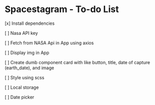 # Spacestagram - To-do List

[x] Install dependencies

[ ] Nasa API key

[ ] Fetch from NASA Api in App using axios

[ ] Display img in App

[ ] Create dumb component card with like button, title, date of capture (earth_date), and image

[ ] Style using scss

[ ] Local storage

[ ] Date picker